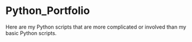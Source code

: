 # Python_Portfolio
Here are my Python scripts that are more complicated or involved than my basic Python scripts.
